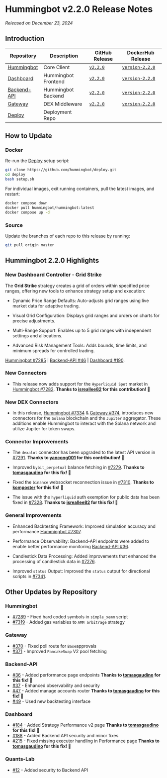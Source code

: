 # Hummingbot v2.2.0 Release Notes

*Released on December 23, 2024*

## Introduction


| Repository | Description | GitHub Release | DockerHub Release |
|------------|-------------|----------------|-------------------|
| [Hummingbot](https://github.com/hummingbot/hummingbot) | Core Client | [`v2.2.0`](https://github.com/hummingbot/hummingbot/releases/tag/v2.2.0) | [`version-2.2.0`](https://hub.docker.com/r/hummingbot/hummingbot/tags?name=version-2.2.0) |
| [Dashboard](https://github.com/hummingbot/dashboard) | Hummingbot Frontend  | [`v2.2.0`](https://github.com/hummingbot/dashboard/releases/tag/v2.2.0) | [`version-2.2.0`](https://hub.docker.com/r/hummingbot/dashboard/tags?name=version-2.2.0) |
| [Backend-API](https://github.com/hummingbot/backend-api) | Hummingbot Backend | [`v2.2.0`](https://github.com/hummingbot/backend-api/releases/tag/v2.2.0) | [`version-2.2.0`](https://hub.docker.com/r/hummingbot/backend-api/tags?name=version-2.2.0) |
| [Gateway](https://github.com/hummingbot/gateway) | DEX Middleware | [`v2.2.0`](https://github.com/hummingbot/gateway/releases/tag/v2.2.0) | [`version-2.2.0`](https://hub.docker.com/r/hummingbot/gateway/tags?name=version-2.2.0) |
| [Deploy](https://github.com/hummingbot/deploy) | Deployment Repo |

## How to Update

### Docker

Re-run the [Deploy](https://github.com/hummingbot/deploy) setup script:
```bash
git clone https://github.com/hummingbot/deploy.git
cd deploy
bash setup.sh
```

For individual images, exit running containers, pull the latest images, and restart:
```bash
docker compose down
docker pull hummingbot/hummingbot:latest
docker compose up -d
```

### Source

Update the branches of each repo to this release by running:
```bash
git pull origin master
```

## Hummingbot 2.2.0 Highlights


### New Dashboard Controller - Grid Strike

The **Grid Strike** strategy creates a grid of orders within specified price ranges, offering new tools to enhance strategy setup and execution:  

- Dynamic Price Range Defaults: Auto-adjusts grid ranges using live market data for adaptive trading.  

- Visual Grid Configuration: Displays grid ranges and orders on charts for precise adjustments.  

- Multi-Range Support: Enables up to 5 grid ranges with independent settings and allocations.  

- Advanced Risk Management Tools: Adds bounds, time limits, and minimum spreads for controlled trading.  

[Hummingbot #7285](https://github.com/hummingbot/hummingbot/pull/7285) | [Backend-API #46](https://github.com/hummingbot/backend-api/pull/46) | [Dashboard #190](https://github.com/hummingbot/dashboard/pull/190).

### New Connectors

- This release now adds support for the `Hyperliquid Spot` market in [Hummingbot #7282](https://github.com/hummingbot/hummingbot/pull/7282). **Thanks to [isreallee82](https://github.com/isreallee82) for this contribution! 🙏**

### New DEX Connectors

- In this release, [Hummingbot #7334](https://github.com/hummingbot/hummingbot/pull/7334) & [Gateway #374](https://github.com/hummingbot/gateway/pull/374), introduces new connectors for the `Solana` blockchain and the `Jupiter` aggregator. These additions enable Hummingbot to interact with the Solana network and utilize Jupiter for token swaps.

### Connector Improvements

- The `dexalot` connector has been upgraded to the latest API version in [#7291](https://github.com/hummingbot/hummingbot/pull/7291). **Thanks to [yancong001](https://github.com/yancong001) for this contribution! 🙏**

- Improved `bybit_perpetual` balance fetching in [#7279](https://github.com/hummingbot/hummingbot/pull/7279). **Thanks to [tomasgaudino](https://github.com/tomasgaudino) for this fix! 🙏**

- Fixed the `binance` websocket reconnection issue in [#7310](https://github.com/hummingbot/hummingbot/pull/7310). **Thanks to [komposter](https://github.com/komposter) for this fix! 🙏**

- The issue with the `hyperliquid` auth exemption for public data has been fixed in [#7328](https://github.com/hummingbot/hummingbot/pull/7328). **Thanks to [isreallee82](https://github.com/isreallee82) for this fix! 🙏**


### General Improvements

- Enhanced Backtesting Framework: Improved simulation accuracy and performance [Hummingbot #7307](https://github.com/hummingbot/hummingbot/pull/7307).

- Performance Observability: Backend-API endpoints were added to enable better performance monitoring [Backend-API #36](https://github.com/hummingbot/backend-api/pull/36).

- Candlestick Data Processing: Added improvements that enhanced the processing of candlestick data in [#7276](https://github.com/hummingbot/hummingbot/pull/7276).

- Improved `status` Output: Improved the `status` output for directional scripts in [#7341](https://github.com/hummingbot/hummingbot/pull/7341).


## Other Updates by Repository

### Hummingbot


- [#7289](https://github.com/hummingbot/hummingbot/pull/7289) - Fixed hard coded symbols in `simple_xemm` script
- [#7319](https://github.com/hummingbot/hummingbot/pull/7319) - Added gas variables to `AMM arbitrage` strategy 


### Gateway

- [#370](https://github.com/hummingbot/gateway/pull/370) - Fixed poll route for `Base`approvals 
- [#371](https://github.com/hummingbot/gateway/pull/371) - Improved `PancakeSwap` V2 pool fetching 


### Backend-API

- [#36](https://github.com/hummingbot/backend-api/pull/36) - Added performance page endpoints **Thanks to [tomasgaudino](https://github.com/tomasgaudino) for this fix! 🙏**
- [#37](https://github.com/hummingbot/backend-api/pull/37) - Enhanced observability and security 
- [#47](https://github.com/hummingbot/backend-api/pull/47) - Added manage accounts router **Thanks to [tomasgaudino](https://github.com/tomasgaudino) for this fix! 🙏**
- [#49](https://github.com/hummingbot/backend-api/pull/49) - Used new backtesting interface 

### Dashboard

- [#184](https://github.com/hummingbot/dashboard/pull/184) - Added Strategy Performance v2 page **Thanks to [tomasgaudino](https://github.com/tomasgaudino) for this fix! 🙏**
- [#188](https://github.com/hummingbot/dashboard/pull/188) - Added Backend API security and minor fixes 
- [#215](https://github.com/hummingbot/dashboard/pull/215) - Fixed missing executor handling in Performance page **Thanks to [tomasgaudino](https://github.com/tomasgaudino) for this fix! 🙏**

### Quants-Lab

- [#12](https://github.com/hummingbot/quants-lab/pull/12) - Added security to Backend API

